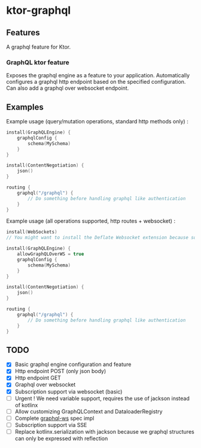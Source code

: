 # ktor-graphql

## Features

A graphql feature for Ktor.

### GraphQL ktor feature

Exposes the graphql engine as a feature to your application. Automatically configures a graphql http endpoint based on
the specified configuration. Can also add a graphql over websocket endpoint.

## Examples

Example usage (query/mutation operations, standard http methods only) :

```kotlin
install(GraphQLEngine) {
    graphqlConfig {
        schema(MySchema)
    }
}

install(ContentNegotiation) {
    json()
}

routing {
    graphql("/graphql") {
        // Do something before handling graphql like authentication
    }
}
```

Example usage (all operations supported, http routes + websocket) :

```kotlin
install(WebSockets)
// You might want to install the Deflate Websocket extension because some client libraries use it by default

install(GraphQLEngine) {
    allowGraphQLOverWS = true
    graphqlConfig {
        schema(MySchema)
    }
}

install(ContentNegotiation) {
    json()
}

routing {
    graphql("/graphql") {
        // Do something before handling graphql like authentication
    }
}
```

## TODO

- [x] Basic graphql engine configuration and feature
- [x] Http endpoint POST (only json body)
- [x] Http endpoint GET
- [x] Graphql over websocket
- [x] Subscription support via websocket (basic)
- [ ] Urgent ! We need variable support, requires the use of jackson instead of kotlinx
- [ ] Allow customizing GraphQLContext and DataloaderRegistry
- [ ] Complete [graphql-ws](https://github.com/enisdenjo/graphql-ws/blob/master/PROTOCOL.md) spec impl
- [ ] Subscription support via SSE
- [ ] Replace kotlinx.serialization with jackson because we graphql structures can only be expressed with reflection
